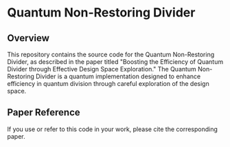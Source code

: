 # Quantum Non-Restoring Divider

## Overview

This repository contains the source code for the Quantum Non-Restoring Divider, as described in the paper titled "Boosting the Efficiency of Quantum Divider through Effective Design Space Exploration." The Quantum Non-Restoring Divider is a quantum implementation designed to enhance efficiency in quantum division through careful exploration of the design space.

## Paper Reference

If you use or refer to this code in your work, please cite the corresponding paper.
